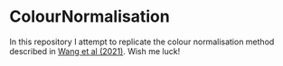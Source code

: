 # ColourNormalisation

In this repository I attempt to replicate the colour normalisation method described in [Wang et al (2021)](https://aacrjournals.org/cancerres/article/81/19/5115/670326/Predicting-Molecular-Phenotypes-from). Wish me luck! 
